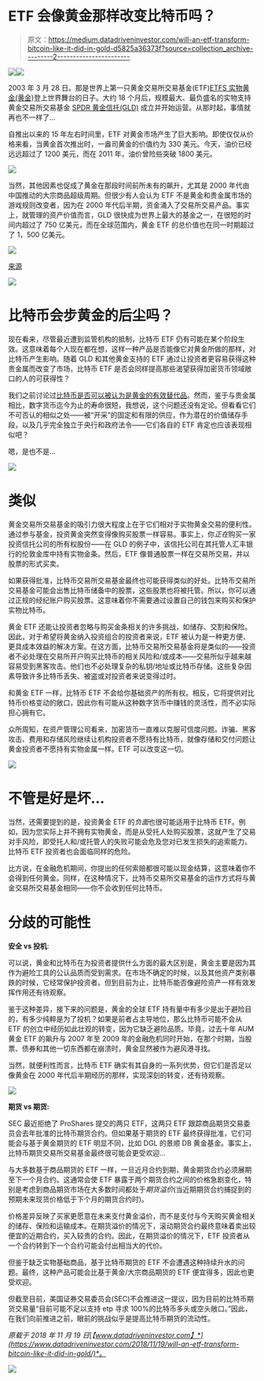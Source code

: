 # ETF 会像黄金那样改变比特币吗？

> 原文：<https://medium.datadriveninvestor.com/will-an-etf-transform-bitcoin-like-it-did-in-gold-d5825a36373f?source=collection_archive---------2----------------------->

[![](img/fe3ba45380f3b2182b2fba52444862a1.png)](http://www.track.datadriveninvestor.com/InfoSplit)![](img/6dd8ac5f535114a5d4ec9d56cfaa63fb.png)

2003 年 3 月 28 日。那是世界上第一只黄金交易所交易基金(ETF)[ETFS 实物黄金(黄金)](https://www.etfsecurities.com.au/institutional/au/en-gb/products/product/etfs-physical-gold-gold-asx)登上世界舞台的日子。大约 18 个月后，规模最大、最负盛名的实物支持黄金交易所交易基金 [SPDR 黄金信托(GLD)](https://www.spdrgoldshares.com/) 成立并开始运营。从那时起，事情就再也不一样了…

自推出以来的 15 年左右时间里，ETF 对黄金市场产生了巨大影响。即使仅仅从价格来看，当黄金首次推出时，一盎司黄金的价值约为 330 美元。今天，油价已经远远超过了 1200 美元，而在 2011 年，油价曾险些突破 1800 美元。

![](img/28d376816a7d5d79bd713d229345b68f.png)

当然，其他因素也促成了黄金在那段时间前所未有的飙升，尤其是 2000 年代由中国推动的大宗商品超级周期。但很少有人会认为 ETF 不是黄金和贵金属市场的游戏规则改变者，因为在 2000 年代后半期，资金涌入了交易所交易产品。事实上，就管理的资产价值而言，GLD 很快成为世界上最大的基金之一，在很短的时间内超过了 750 亿美元，而在全球范围内，黄金 ETF 的总价值也在同一时期超过了 1，500 亿美元。

![](img/004c0343a376a36433865736b704442f.png)

[来源](https://www.gold.org/goldhub/data/global-gold-backed-etf-holdings-and-flows#MainContent)

![](img/092ee6d1024e226245ba55e76e3b42ed.png)

# 比特币会步黄金的后尘吗？

现在看来，尽管最近遭到监管机构的抵制，比特币 ETF 仍有可能在某个阶段生效。这意味着每个人现在都在想，这样一种产品是否能像它对黄金所做的那样，对比特币产生影响。随着 GLD 和其他黄金支持的 ETF 通过让投资者更容易获得这种贵金属而改变了市场，比特币 ETF 是否会同样提高那些渴望获得加密货币领域敞口的人的可获得性？

我们之前讨论过[比特币是否可以被认为是黄金的有效替代品](http://www.datadriveninvestor.com/2017/08/23/is-bitcoin-an-effective-substitute-for-gold/)。然而，鉴于与贵金属相比，数字货币迄今为止的寿命很短，我想说，这个问题还没有定论。但看看它们不可否认的相似之处——被“开采”的固定和有限的供应，作为潜在的价值储存手段，以及几乎完全独立于央行和政府法令——它们各自的 ETF 肯定也应该表现相似吧？

嗯，是也不是…

![](img/654353696cf9ce1bf4e8ca9dbfbbf63c.png)

# 类似

黄金交易所交易基金的吸引力很大程度上在于它们相对于实物黄金交易的便利性。通过参与基金，投资黄金突然变得像购买股票一样容易。事实上，你*正在*购买一家投资信托公司的所有权股份——在 GLD 的例子中，该信托公司在其托管人汇丰银行的伦敦金库中持有实物金条。然后，ETF 像普通股票一样在交易所交易，并以股票的形式买卖。

如果获得批准，比特币交易所交易基金最终也可能获得类似的好处。比特币交易所交易基金可能会出售比特币储备中的股票，这些股票也将被托管。所以，你可以通过正规的经纪账户购买股票。这意味着你不需要通过设置自己的钱包来购买和保护实物比特币。

黄金 ETF 还能让投资者忽略与购买金条相关的许多挑战，如储存、交割和保险。因此，对于希望将黄金纳入投资组合的投资者来说，ETF 被认为是一种更方便、更具成本效益的解决方案。在这方面，比特币交易所交易基金将是类似的——投资者不必处理在交易所开户购买比特币的相关风险和/或成本——交易所似乎越来越容易受到黑客攻击。他们也不必处理复杂的私钥/地址或比特币存储。这些复杂因素导致许多比特币丢失、被盗或对投资者来说变得过时。

和黄金 ETF 一样，比特币 ETF 不会给你基础资产的所有权。相反，它将提供对比特币价格变动的敞口，因此你有可能从这种数字货币中赚钱的灵活性，而不必实际担心拥有它。

众所周知，在资产管理公司看来，加密货币一直难以克服可信度问题。诈骗、黑客攻击、费用和存储风险继续让机构投资者不愿持有比特币，就像存储和交付问题让黄金投资者不愿持有实物金属一样。ETF 可以改变这一切。

![](img/1f7337440b3c963a00d95713b62d929e.png)

# 不管是好是坏…

当然，还需要提到的是，投资黄金 ETF 的*负面*也很可能适用于比特币 ETF。例如，因为您实际上并不拥有实物黄金，而是从受托人处购买股票，这就产生了交易对手风险，即受托人和/或托管人的失败可能会危及您对已发生损失的追索能力。比特币 ETF 投资者也会面临同样的危险。

比方说，在金融危机期间，你提出的任何索赔都很可能以现金结算，这意味着你不会得到任何黄金。同样，在这种情况下，比特币交易所交易基金的运作方式将与黄金交易所交易基金相同——你不会收到任何比特币。

# 分歧的可能性

**安全 vs 投机**:

可以说，黄金和比特币在为投资者提供什么方面的最大区别是，黄金主要是因为其作为避险工具的公认品质而受到需求。在市场不确定的时候，以及其他资产类别暴跌的时候，它经常保护投资者。但到目前为止，比特币能否像避险资产一样有效发挥作用还有待观察。

鉴于这种差异，接下来的问题是，黄金的全球 ETF 持有量中有多少是出于避险目的，有多少纯粹是为了投机？如果是前者占主导地位，那么比特币可能不会从 ETF 的创立中经历如此壮观的转变，因为它缺乏避险品质。毕竟，过去十年 AUM 黄金 ETF 的飙升与 2007 年至 2009 年的金融危机同时开始，在那个时期，当股票、债券和其他一切东西都在崩溃时，黄金显然被作为避风港寻找。

当然，就便利性而言，比特币 ETF 确实有其自身的一系列优势，但它们是否足以像黄金在 2000 年代后半期经历的那样，实现深刻的转变，还有待观察。

![](img/e406055299dbc0beaa1398e80c4df062.png)

**期货 vs 期货:**

SEC 最近拒绝了 ProShares 提交的两只 ETF，这两只 ETF 跟踪商品期货交易委员会去年批准的比特币期货合约。但如果基于期货的 ETF 最终获得批准，它们可能会与基于黄金期货的 ETF 明显不同，比如 DGL 的景顺 DB 黄金基金。事实上，比特币期货交易所交易基金最终很可能会更受欢迎…

与大多数基于商品期货的 ETF 一样，一旦近月合约到期，黄金期货合约必须展期至下一个月合约。这通常会使 ETF 暴露于两个期货合约之间的价格急剧变化，特别是考虑到商品期货市场在大多数时间都处于*期货溢价*(当近期期货合约捕捉到的预期未来现货价格低于下个月的期货合约时)。

价格差异反映了买家更愿意在未来支付黄金溢价，而不是支付与今天购买黄金相关的储存、保险和运输成本。在期货溢价的情况下，滚动期货合约最终意味着卖出较便宜的近期合约，买入较贵的合约。因此，在期货溢价的情况下，ETF 投资者从一个合约转到下一个合约可能会付出相当大的代价。

但鉴于缺乏实物基础商品，基于比特币期货的 ETF 不会遭遇这种持续升水的问题。最终，这种产品可能会比基于黄金/大宗商品期货的 ETF 便宜得多，因此也更受欢迎。

但截至目前，美国证券交易委员会(SEC)不会推进这一提议，因为目前的比特币期货交易量“目前可能不足以支持 etp 寻求 100%的比特币多头或空头敞口。”因此，在我们向前推进之前，眼前的挑战似乎是提高比特币期货的流动性。

*原载于 2018 年 11 月 19 日*[*【www.datadriveninvestor.com】*](https://www.datadriveninvestor.com/2018/11/19/will-an-etf-transform-bitcoin-like-it-did-in-gold/)*。*

[![](img/fe3ba45380f3b2182b2fba52444862a1.png)](http://www.track.datadriveninvestor.com/InfoSplit)